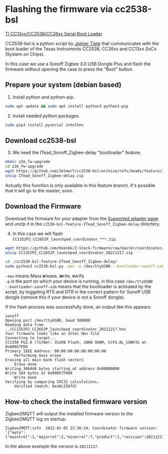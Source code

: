 ---
---
# Flashing the firmware via cc2538-bsl

[TI CC13xx/CC2538/CC26xx Serial Boot Loader](https://github.com/JelmerT/cc2538-bsl)  

CC2538-bsl is a python script by [Jelmer Tiete](https://github.com/JelmerT) that communicates with the boot loader of the Texas Instruments CC2538, CC26xx and CC13xx SoCs (System on Chips).  

In this case we use a Sonoff Zigbee 3.0 USB Dongle Plus and flash the firmware without opening the case to press the "Boot" button.

## Prepare your system (debian based)

1. Install python and python-pip.  
```bash 
sudo apt update && sudo apt install python3 python3-pip 
```
2. Install needed python packages.  
```bash
sudo pip3 install pyserial intelhex
```
## Download cc2538-bsl
3. We need the ITead_Sonoff_Zigbee-delay "bootloader" feature.  
```bash
mkdir z2m_fw-upgrade
cd z2m_fw-upgrade
wget https://github.com/JelmerT/cc2538-bsl/archive/refs/heads/feature/ITead_Sonoff_Zigbee-delay.zip
unzip ITead_Sonoff_Zigbee-delay.zip
```  

Actually this function is only available in this feature branch. It's possible that it will go to the master, soon.  

## Download the Firmware  
Download the firmware for your adapter from the [Supported adapter page](../README.md) and unzip it in the `c2538-bsl-feature-ITead_Sonoff_Zigbee-delay` directory.

4. In this case we will flash `CC1352P2_CC2652P_launchpad_coordinator_***.zip`.
```bash
wget https://github.com/Koenkk/Z-Stack-firmware/raw/master/coordinator/Z-Stack_3.x.0/bin/CC1352P2_CC2652P_launchpad_coordinator_20211217.zip
unzip CC1352P2_CC2652P_launchpad_coordinator_20211217.zip

cd ./cc2538-bsl-feature-ITead_Sonoff_Zigbee-delay/
sudo python3 cc2538-bsl.py -ewv -p /dev/ttyUSB0 --bootloader-sonoff-usb ../CC1352P2_CC2652P_launchpad_coordinator_20211217.hex
```
`-ewv` means Mass **e**rease, **w**rite, **v**erify  
`-p` is the port on which your device is running, in this case `/dev/ttyUSB0`  
`--bootloader-sonoff-usb` means that the bootloader is activated by the script, by toggeling RTS and DTR in the correct pattern for Sonoff USB dongle (remove this if your device is not a Sonoff dongle).
  
If the flash process was successfully done, an output like this appears:
```
sonoff
Opening port /dev/ttyUSB0, baud 500000
Reading data from ../CC1352P2_CC2652P_launchpad_coordinator_20211217.hex
Your firmware looks like an Intel Hex file
Connecting to target...
CC1350 PG2.0 (7x7mm): 352KB Flash, 20KB SRAM, CCFG.BL_CONFIG at 0x00057FD8
Primary IEEE Address: 00:00:00:00:00:00:00:00
    Performing mass erase
Erasing all main bank flash sectors
    Erase done
Writing 360448 bytes starting at address 0x00000000
Write 104 bytes at 0x00057F988
    Write done
Verifying by comparing CRC32 calculations.
    Verified (match: 0xe0c256fd)
```
## How-to check the installed firmware version
Zigbee2MQTT will output the installed firmware version to the Zigbee2MQTT log on startup:
```
Zigbee2MQTT:info  2022-01-05 22:36:34: Coordinator firmware version: '{"meta":{"maintrel":1,"majorrel":2,"minorrel":7,"product":1,"revision":20211217,"transportrev":2},"type":"zStack3x0"}''
```

In the above example the version is `20211217`.
